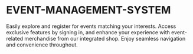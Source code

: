 # EVENT-MANAGEMENT-SYSTEM
Easily explore and register for events matching your interests. Access exclusive features by signing in, and enhance your experience with event-related merchandise from our integrated shop. Enjoy seamless navigation and convenience throughout.
